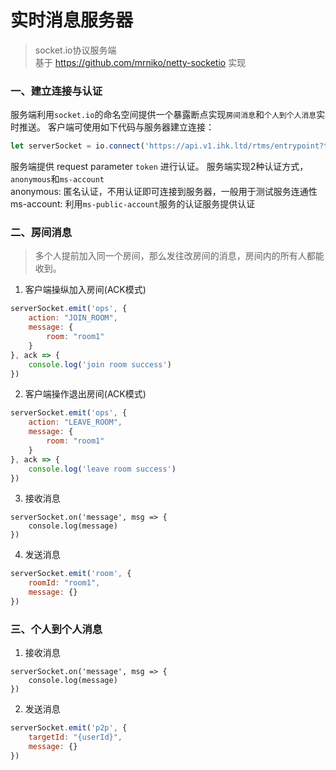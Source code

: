 # 实时消息服务器

> socket.io协议服务端  
> 基于 https://github.com/mrniko/netty-socketio 实现

### 一、建立连接与认证
服务端利用`socket.io`的命名空间提供一个暴露断点实现`房间消息`和`个人到个人消息`实时推送。
客户端可使用如下代码与服务器建立连接：
```javascript
let serverSocket = io.connect('https://api.v1.ihk.ltd/rtms/entrypoint?token=073da97a-47a0-4cae-a7b1-692e7fa8f707')
```
服务端提供 request parameter `token` 进行认证。
服务端实现2种认证方式，`anonymous`和`ms-account`  
anonymous: 匿名认证，不用认证即可连接到服务器，一般用于测试服务连通性  
ms-account: 利用`ms-public-account`服务的认证服务提供认证

### 二、房间消息
> 多个人提前加入同一个房间，那么发往改房间的消息，房间内的所有人都能收到。
1. 客户端操纵加入房间(ACK模式)
```javascript
serverSocket.emit('ops', {
    action: "JOIN_ROOM",
    message: {
        room: "room1"
    }
}, ack => {
    console.log('join room success')
})
```
2. 客户端操作退出房间(ACK模式)
```javascript
serverSocket.emit('ops', {
    action: "LEAVE_ROOM",
    message: {
        room: "room1"
    }
}, ack => {
    console.log('leave room success')
})
```
3. 接收消息
```jacascript
serverSocket.on('message', msg => {
    console.log(message)
})
```
4. 发送消息
```javascript
serverSocket.emit('room', {
    roomId: "room1",
    message: {}
})
```
### 三、个人到个人消息
1. 接收消息
```jacascript
serverSocket.on('message', msg => {
    console.log(message)
})
```
2. 发送消息
```javascript
serverSocket.emit('p2p', {
    targetId: "{userId}",
    message: {}
})
```
